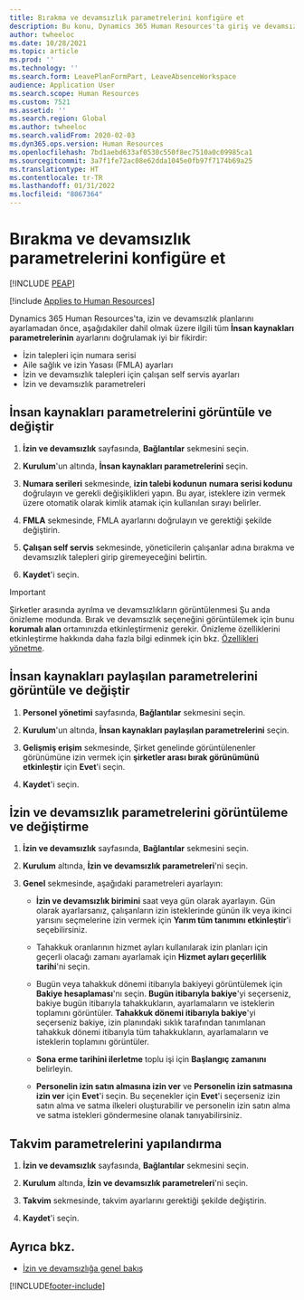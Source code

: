 ```yaml
---
title: Bırakma ve devamsızlık parametrelerini konfigüre et
description: Bu konu, Dynamics 365 Human Resources'ta giriş ve devamsızlık için insan kaynakları parametrelerinin nasıl tanımlanacağını açıklamaktadır.
author: twheeloc
ms.date: 10/28/2021
ms.topic: article
ms.prod: ''
ms.technology: ''
ms.search.form: LeavePlanFormPart, LeaveAbsenceWorkspace
audience: Application User
ms.search.scope: Human Resources
ms.custom: 7521
ms.assetid: ''
ms.search.region: Global
ms.author: twheeloc
ms.search.validFrom: 2020-02-03
ms.dyn365.ops.version: Human Resources
ms.openlocfilehash: 7bd1aebd633af0530c550f8ec7510a0c09985ca1
ms.sourcegitcommit: 3a7f1fe72ac08e62dda1045e0fb97f7174b69a25
ms.translationtype: HT
ms.contentlocale: tr-TR
ms.lasthandoff: 01/31/2022
ms.locfileid: "8067364"
---
```

# <a name="configure-leave-and-absence-parameters"></a>Bırakma ve devamsızlık parametrelerini konfigüre et


[!INCLUDE [PEAP](../includes/peap-2.md)]

[!include [Applies to Human Resources](../includes/applies-to-hr.md)]

Dynamics 365 Human Resources'ta, izin ve devamsızlık planlarını ayarlamadan önce, aşağıdakiler dahil olmak üzere ilgili tüm **İnsan kaynakları parametrelerinin** ayarlarını doğrulamak iyi bir fikirdir:

- İzin talepleri için numara serisi
- Aile sağlık ve izin Yasası (FMLA) ayarları
- İzin ve devamsızlık talepleri için çalışan self servis ayarları
- İzin ve devamsızlık parametreleri

## <a name="view-and-change-human-resources-parameters"></a>İnsan kaynakları parametrelerini görüntüle ve değiştir

1. **İzin ve devamsızlık** sayfasında, **Bağlantılar** sekmesini seçin.

2. **Kurulum**'un altında, **İnsan kaynakları parametrelerini** seçin.

3. **Numara serileri** sekmesinde, **izin talebi kodunun** **numara serisi kodunu** doğrulayın ve gerekli değişiklikleri yapın. Bu ayar, isteklere izin vermek üzere otomatik olarak kimlik atamak için kullanılan sırayı belirler.

4. **FMLA** sekmesinde, FMLA ayarlarını doğrulayın ve gerektiği şekilde değiştirin.

5. **Çalışan self servis** sekmesinde, yöneticilerin çalışanlar adına bırakma ve devamsızlık talepleri girip giremeyeceğini belirtin.

7. **Kaydet**'i seçin.

>[!IMPORTANT]
>Şirketler arasında ayrılma ve devamsızlıkların görüntülenmesi Şu anda önizleme modunda. Bırak ve devamsızlık seçeneğini görüntülemek için bunu **korumalı alan** ortamınızda etkinleştirmeniz gerekir. Önizleme özelliklerini etkinleştirme hakkında daha fazla bilgi edinmek için bkz. [Özellikleri yönetme](hr-admin-manage-features.md).

## <a name="view-and-change-human-resources-shared-parameters"></a>İnsan kaynakları paylaşılan parametrelerini görüntüle ve değiştir

1. **Personel yönetimi** sayfasında, **Bağlantılar** sekmesini seçin.

2. **Kurulum**'un altında, **İnsan kaynakları paylaşılan parametrelerini** seçin.

3. **Gelişmiş erişim** sekmesinde, Şirket genelinde görüntülenenler görünümüne izin vermek için **şirketler arası bırak görünümünü etkinleştir** için **Evet**'i seçin.

4. **Kaydet**'i seçin.

## <a name="view-and-change-leave-and-absence-parameters"></a>İzin ve devamsızlık parametrelerini görüntüleme ve değiştirme

1. **İzin ve devamsızlık** sayfasında, **Bağlantılar** sekmesini seçin.

2. **Kurulum** altında, **İzin ve devamsızlık parametreleri**'ni seçin.

3. **Genel** sekmesinde, aşağıdaki parametreleri ayarlayın:
 
    - **İzin ve devamsızlık birimini** saat veya gün olarak ayarlayın. Gün olarak ayarlarsanız, çalışanların izin isteklerinde günün ilk veya ikinci yarısını seçmelerine izin vermek için **Yarım tüm tanımını etkinleştir**'i seçebilirsiniz. 

    - Tahakkuk oranlarının hizmet ayları kullanılarak izin planları için geçerli olacağı zamanı ayarlamak için **Hizmet ayları geçerlilik tarihi**'ni seçin.

    - Bugün veya tahakkuk dönemi itibarıyla bakiyeyi görüntülemek için **Bakiye hesaplaması**'nı seçin. **Bugün itibarıyla bakiye**'yi seçerseniz, bakiye bugün itibarıyla tahakkukların, ayarlamaların ve isteklerin toplamını görüntüler. **Tahakkuk dönemi itibarıyla bakiye**'yi seçerseniz bakiye, izin planındaki sıklık tarafından tanımlanan tahakkuk dönemi itibarıyla tüm tahakkukların, ayarlamaların ve isteklerin toplamını görüntüler. 

    - **Sona erme tarihini ilerletme** toplu işi için **Başlangıç zamanını** belirleyin.  
    
    - **Personelin izin satın almasına izin ver** ve **Personelin izin satmasına izin ver** için **Evet**'i seçin. Bu seçenekler için **Evet**'i seçerseniz izin satın alma ve satma ilkeleri oluşturabilir ve personelin izin satın alma ve satma istekleri göndermesine olanak tanıyabilirsiniz.

## <a name="configure-calendar-parameters"></a>Takvim parametrelerini yapılandırma

1. **İzin ve devamsızlık** sayfasında, **Bağlantılar** sekmesini seçin.

2. **Kurulum** altında, **İzin ve devamsızlık parametreleri**'ni seçin.

3. **Takvim** sekmesinde, takvim ayarlarını gerektiği şekilde değiştirin.

4. **Kaydet**'i seçin.

## <a name="see-also"></a>Ayrıca bkz.

- [İzin ve devamsızlığa genel bakış](hr-leave-and-absence-overview.md)


[!INCLUDE[footer-include](../includes/footer-banner.md)]
